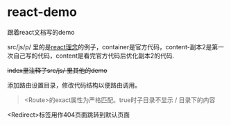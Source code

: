 # react-demo

跟着react文档写的demo

src/js/p/ 里的是<a href="https://react.docschina.org/docs/thinking-in-react.html">react理念</a>的例子，container是官方代码，content-副本2是第一次自己写的代码，content是看完官方代码后优化副本2的代码.

<s>index里注释了src/js/ 里其他的demo</s>

添加路由设置目录，修改代码结构以便路由调用。

> \<Route\>的exact属性为严格匹配。true时子目录不显示 / 目录下的内容

\<Redirect\>标签用作404页面跳转到默认页面
